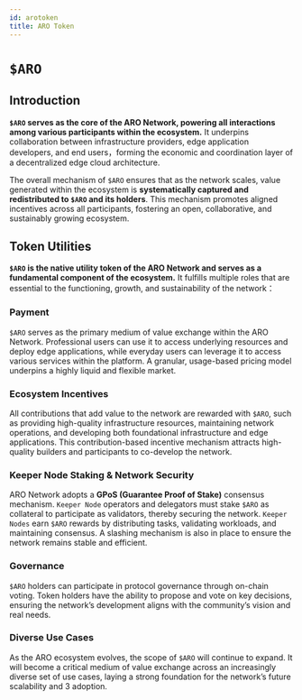 ```yaml
---
id: arotoken
title: ARO Token
---
```


# `$ARO`

## Introduction

**`$ARO` serves as the core of the ARO Network, powering all interactions among various participants within the ecosystem.** It underpins collaboration between infrastructure providers, edge application developers, and end users，forming the economic and coordination layer of a decentralized edge cloud architecture.

The overall mechanism of `$ARO` ensures that as the network scales, value generated within the ecosystem is **systematically captured and redistributed to `$ARO` and its holders**. This mechanism promotes aligned incentives across all participants, fostering an open, collaborative, and sustainably growing ecosystem.

## Token Utilities

**`$ARO` is the native utility token of the ARO Network and serves as a fundamental component of the ecosystem.** It fulfills multiple roles that are essential to the functioning, growth, and sustainability of the network：

### Payment

`$ARO` serves as the primary medium of value exchange within the ARO Network. Professional users can use it to access underlying resources and deploy edge applications, while everyday users can leverage it to access various services within the platform. A granular, usage-based pricing model underpins a highly liquid and flexible market.

### Ecosystem Incentives

All contributions that add value to the network are rewarded with `$ARO`, such as providing high-quality infrastructure resources, maintaining network operations, and developing both foundational infrastructure and edge applications. This contribution-based incentive mechanism attracts high-quality builders and participants to co-develop the network.

### Keeper Node Staking & Network Security

ARO Network adopts a **GPoS (Guarantee Proof of Stake)** consensus mechanism. `Keeper Node` operators and delegators must stake `$ARO` as collateral to participate as validators, thereby securing the network. `Keeper Nodes` earn `$ARO` rewards by distributing tasks, validating workloads, and maintaining consensus. A slashing mechanism is also in place to ensure the network remains stable and efficient.

### Governance

`$ARO` holders can participate in protocol governance through on-chain voting. Token holders have the ability to propose and vote on key decisions, ensuring the network’s development aligns with the community’s vision and real needs.

### Diverse Use Cases

As the ARO ecosystem evolves, the scope of `$ARO` will continue to expand. It will become a critical medium of value exchange across an increasingly diverse set of use cases, laying a strong foundation for the network’s future scalability and 3 adoption.
